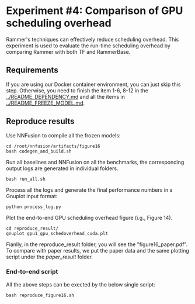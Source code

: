 # Experiment #4: Comparison of GPU scheduling overhead

Rammer's techniques can effectively reduce scheduling overhead. 
This experiment is used to evaluate the run-time scheduling overhead by comparing Rammer with both TF and RammerBase.

## Requirements

If you are using our Docker container environment, you can just skip this step. Otherwise, you need to finish the item 1-6, 8-12 in the [../README_DEPENDENCY.md](../README_DEPENDENCY.md) and all the items in [../README_FREEZE_MODEL.md](../README_FREEZE_MODEL.md).

## Reproduce results
Use NNFusion to compile all the frozen models:
```
cd /root/nnfusion/artifacts/figure16
bash codegen_and_build.sh
```
Run all baselines and NNFusion on all the benchmarks, the corresponding output logs are generated in individual folders. 
```
bash run_all.sh
```
Process all the logs and generate the final performance numbers in a Gnuplot input format:
```
python process_log.py
```
Plot the end-to-end GPU scheduling overhead figure (i.g., Figure 14). 
```
cd reproduce_result/
gnuplot gpu1_gpu_schedoverhead_cuda.plt
```
Fianlly, in the reproduce_result folder, you will see the "figure16_paper.pdf".
To compare with paper results, we put the paper data and the same plotting script under the *paper_result* folder.

### End-to-end script
All the above steps can be exected by the below single script:
```
bash reproduce_figure16.sh
```